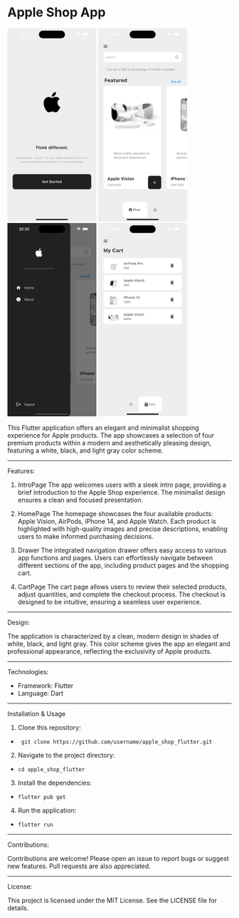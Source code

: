 # Apple Shop App

<img src="Apple_Shop_App_IntroPage.png" width="200px">    <img src="Apple_Shop_App_HomePage.png" width="200px">    <img src="Apple_Shop_App_Drawer.png" width="200px">    <img src="Apple_Shop_App_CartPage.png" width="200px">

This Flutter application offers an elegant and minimalist shopping experience for Apple products. The app showcases a selection of four premium products within a modern and aesthetically pleasing design, featuring a white, black, and light gray color scheme.

---------------------------------------------------------------------------------------------------------------------------

Features:

1. IntroPage
The app welcomes users with a sleek intro page, providing a brief introduction to the Apple Shop experience. The minimalist design ensures a clean and focused presentation.

2. HomePage
The homepage showcases the four available products: Apple Vision, AirPods, iPhone 14, and Apple Watch. Each product is highlighted with high-quality images and precise descriptions, enabling users to make informed purchasing decisions.

3. Drawer
The integrated navigation drawer offers easy access to various app functions and pages. Users can effortlessly navigate between different sections of the app, including product pages and the shopping cart.

4. CartPage
The cart page allows users to review their selected products, adjust quantities, and complete the checkout process. The checkout is designed to be intuitive, ensuring a seamless user experience.

---------------------------------------------------------------------------------------------------------------------------

Design:

The application is characterized by a clean, modern design in shades of white, black, and light gray. This color scheme gives the app an elegant and professional appearance, reflecting the exclusivity of Apple products.

---------------------------------------------------------------------------------------------------------------------------

Technologies:

  - Framework: Flutter
  - Language: Dart

---------------------------------------------------------------------------------------------------------------------------

Installation & Usage

1. Clone this repository:

-      git clone https://github.com/username/apple_shop_flutter.git

2. Navigate to the project directory:

-     cd apple_shop_flutter

3. Install the dependencies:

-     flutter pub get

4. Run the application:

-     flutter run

---------------------------------------------------------------------------------------------------------------------------

Contributions:

Contributions are welcome! Please open an issue to report bugs or suggest new features. Pull requests are also appreciated.

---------------------------------------------------------------------------------------------------------------------------

License:

This project is licensed under the MIT License. See the LICENSE file for details.

  
